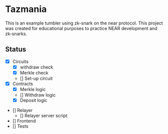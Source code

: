 # Tazmania

This is an example tumbler using zk-snark on the near protocol. This project was created for educational purposes to practice NEAR development and zk-snarks.

## Status

- [x] Circuits
	- [x] withdraw check
	- [x] Merkle check
	- [] Set-up circuit
- [x] Contracts
	- [x] Merkle logic
	- [] Withdraw logic
	- [x] Deposit logic
- [] Relayer
	- [] Relayer server script
- [] Frontend
- [] Tests